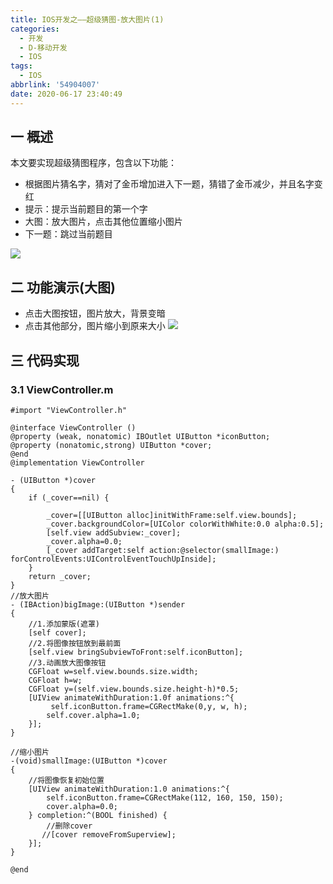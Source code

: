```yaml
---
title: IOS开发之——超级猜图-放大图片(1)
categories:
  - 开发
  - D-移动开发
  - IOS
tags:
  - IOS
abbrlink: '54904007'
date: 2020-06-17 23:40:49
---
```

## 一 概述
本文要实现超级猜图程序，包含以下功能：
* 根据图片猜名字，猜对了金币增加进入下一题，猜错了金币减少，并且名字变红
* 提示：提示当前题目的第一个字
* 大图：放大图片，点击其他位置缩小图片
* 下一题：跳过当前题目

<!--more-->

![][1]

## 二 功能演示(大图)
* 点击大图按钮，图片放大，背景变暗
* 点击其他部分，图片缩小到原来大小
![][2]

## 三 代码实现

### 3.1 ViewController.m

```
#import "ViewController.h"

@interface ViewController ()
@property (weak, nonatomic) IBOutlet UIButton *iconButton;
@property (nonatomic,strong) UIButton *cover;
@end
@implementation ViewController

- (UIButton *)cover
{
    if (_cover==nil) {

        _cover=[[UIButton alloc]initWithFrame:self.view.bounds];
        _cover.backgroundColor=[UIColor colorWithWhite:0.0 alpha:0.5];
        [self.view addSubview:_cover];
        _cover.alpha=0.0;
        [_cover addTarget:self action:@selector(smallImage:) forControlEvents:UIControlEventTouchUpInside];
    }
    return _cover;
}
//放大图片
- (IBAction)bigImage:(UIButton *)sender
{
    //1.添加蒙版(遮罩)
    [self cover];
    //2.将图像按钮放到最前面
    [self.view bringSubviewToFront:self.iconButton];
    //3.动画放大图像按钮
    CGFloat w=self.view.bounds.size.width;
    CGFloat h=w;
    CGFloat y=(self.view.bounds.size.height-h)*0.5;
    [UIView animateWithDuration:1.0f animations:^{
         self.iconButton.frame=CGRectMake(0,y, w, h);
        self.cover.alpha=1.0;
    }];
}

//缩小图片
-(void)smallImage:(UIButton *)cover
{
    //将图像恢复初始位置
    [UIView animateWithDuration:1.0 animations:^{
        self.iconButton.frame=CGRectMake(112, 160, 150, 150);
        cover.alpha=0.0;
    } completion:^(BOOL finished) {
        //删除cover
       //[cover removeFromSuperview];
    }];   
}

@end
```



[1]:https://raw.githubusercontent.com/PGzxc/CDN/master/blog-ios/ios-chaoji-caitu.gif
[2]:https://raw.githubusercontent.com/PGzxc/CDN/master/blog-ios/ios-chaoji-caitu-bigimage.gif
